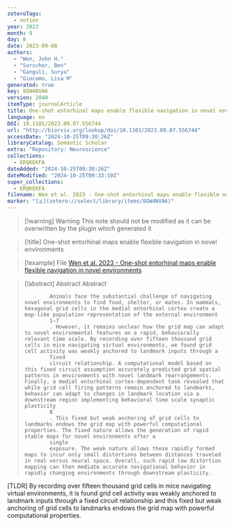 ```yaml
---
zoteroTags:
  - notion
year: 2023
month: 9
day: 8
date: 2023-09-08
authors:
  - "Wen, John H."
  - "Sorscher, Ben"
  - "Ganguli, Surya"
  - "Giocomo, Lisa M"
generated: true
key: 8GW4NVA6
version: 2040
itemType: journalArticle
title: One-shot entorhinal maps enable flexible navigation in novel environments
language: en
DOI: 10.1101/2023.09.07.556744
url: "http://biorxiv.org/lookup/doi/10.1101/2023.09.07.556744"
accessDate: "2024-10-25T09:30:26Z"
libraryCatalog: Semantic Scholar
extra: "Repository: Neuroscience"
collections:
  - ERQKEKFA
dateAdded: "2024-10-25T09:30:26Z"
dateModified: "2024-10-25T09:33:10Z"
super_collections:
  - ERQKEKFA
filename: Wen et al. 2023 - One-shot entorhinal maps enable flexible navigation in novel environments
marker: "[🇿](zotero://select/library/items/8GW4NVA6)"
---
```


>[!warning] Warning
> This note should not be modified as it can be overwritten by the plugin which generated it

> [!title] One-shot entorhinal maps enable flexible navigation in novel environments

> [!example] File
> [Wen et al. 2023 - One-shot entorhinal maps enable flexible navigation in novel environments](Wen%20et%20al.%202023%20-%20One-shot%20entorhinal%20maps%20enable%20flexible%20navigation%20in%20novel%20environments.pdf)

> [!abstract] Abstract
> Abstract
>           
>             Animals face the substantial challenge of navigating novel environments to find food, shelter, or mates. In mammals, hexagonal grid cells in the medial entorhinal cortex create a map-like population representation of the external environment
>             1–7
>             . However, it remains unclear how the grid map can adapt to novel environmental features on a rapid, behaviorally relevant time scale. By recording over fifteen thousand grid cells in mice navigating virtual environments, we found grid cell activity was weakly anchored to landmark inputs through a
>             fixed
>             circuit relationship. A computational model based on this fixed circuit assumption accurately predicted grid spatial patterns in environments with novel landmark rearrangements. Finally, a medial entorhinal cortex-dependent task revealed that while grid cell firing patterns remain anchored to landmarks, behavior can adapt to changes in landmark location via a downstream region implementing behavioral time scale synaptic plasticity
>             8
>             . This fixed but weak anchoring of grid cells to landmarks endows the grid map with powerful computational properties. The fixed nature allows the generation of rapid stable maps for novel environments after a
>             single
>             exposure. The weak nature allows these rapidly formed maps to incur only small distortions between distances traveled in real versus neural space. Overall, such rapid low distortion mapping can then mediate accurate navigational behavior in rapidly changing environments through downstream plasticity.

[TLDR] By recording over fifteen thousand grid cells in mice navigating virtual environments, it is found grid cell activity was weakly anchored to landmark inputs through a fixed circuit relationship and this fixed but weak anchoring of grid cells to landmarks endows the grid map with powerful computational properties.

